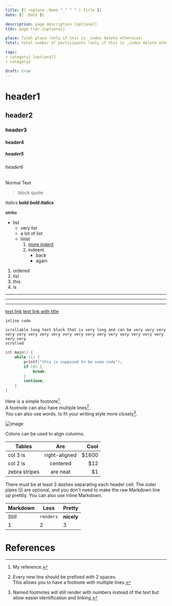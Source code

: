 ```yaml
---
title: {{ replace .Name "_" " " | title }}
date: {{ .Date }}

description: page description [optional]
tldr: page tldr [optional]

place: final place !only if this is _index delete otherwise!
total: total number of participants !only if this is _index delete otherwise!

tags:
- category1 [optional]
- category2

draft: true
---
```


#       header1
##      header2
###     header3
####    header4
#####   header5
######  header6

Normal Text

> block quote

_italics_
**bold**
**_bold italics_**

~~strike~~

* list
    * very list
    * a lot of list
    * liiiist
        1. [more indent](somurl)
        1. indeent
            * back
            * again

1. ordered
2. list
3. this
3. is

---
***
___

[text link](example.com)
[text link with title](https://duckduckgo.com "DDG Home")


`inline code`

    scrollable long text block that is very long and can be very very very very very very very very very very very very very very very very very very very
    scrolled

```c
int main() {
    while (1) {
        printf("this is supposed to be some code");
        if (0) {
            break;
        }
        continue;
    }
}
```

[^1]: My reference.   
[^2]: Every new line should be prefixed with 2 spaces.  
  This allows you to have a footnote with multiple lines.
[^note]: Named footnotes will still render with numbers instead of the text but allow easier identification and linking.  

Here is a simple footnote[^1].  
A footnote can also have multiple lines[^2].  
You can also use words, to fit your writing style more closely[^note].  


![image](https://picsum.photos/600/400)

Colons can be used to align columns.

| Tables        | Are           | Cool  |
| ------------- |:-------------:| -----:|
| col 3 is      | right-aligned | $1600 |
| col 2 is      | centered      |   $12 |
| zebra stripes | are neat      |    $1 |

There must be at least 3 dashes separating each header cell.
The outer pipes (|) are optional, and you don't need to make the 
raw Markdown line up prettily. You can also use inline Markdown.

Markdown | Less | Pretty
--- | --- | ---
*Still* | `renders` | **nicely**
1 | 2 | 3


# References
